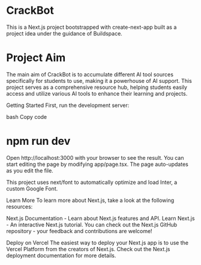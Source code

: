 # CrackBot
This is a Next.js project bootstrapped with create-next-app built as a project idea under the guidance of Buildspace.

# Project Aim
The main aim of CrackBot is to accumulate different AI tool sources specifically for students to use, making it a powerhouse of AI support. This project serves as a comprehensive resource hub, helping students easily access and utilize various AI tools to enhance their learning and projects.

Getting Started
First, run the development server:

bash
Copy code

# npm run dev

Open http://localhost:3000 with your browser to see the result. You can start editing the page by modifying app/page.tsx. The page auto-updates as you edit the file.

This project uses next/font to automatically optimize and load Inter, a custom Google Font.

Learn More
To learn more about Next.js, take a look at the following resources:

Next.js Documentation - Learn about Next.js features and API.
Learn Next.js - An interactive Next.js tutorial.
You can check out the Next.js GitHub repository - your feedback and contributions are welcome!

Deploy on Vercel
The easiest way to deploy your Next.js app is to use the Vercel Platform from the creators of Next.js. Check out the Next.js deployment documentation for more details.
